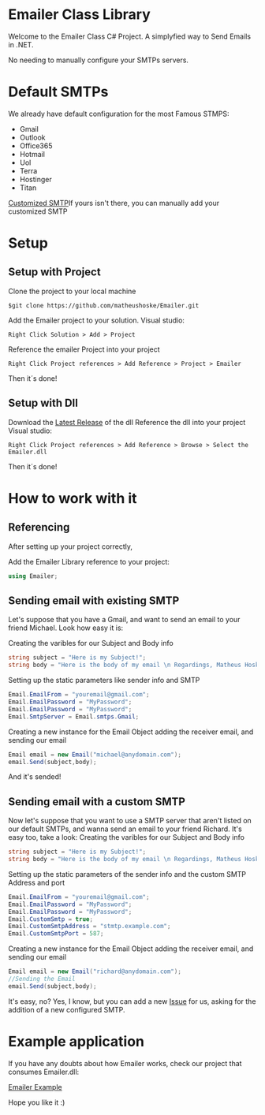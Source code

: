 # Emailer Class Library

Welcome to the Emailer Class C# Project. A simplyfied way to Send Emails in .NET.

No needing to manually configure your SMTPs servers.

# Default SMTPs

We already have default configuration for the most Famous STMPS:
* Gmail
* Outlook
* Office365
* Hotmail
* Uol
* Terra
* Hostinger
* Titan

[Customized SMTP](#sending-email-with-a-custom-smtp)If yours isn't there, you can manually add your customized SMTP

# Setup

## Setup with Project

Clone the project to your local machine
````
$git clone https://github.com/matheushoske/Emailer.git
````

Add the Emailer project to your solution.
Visual studio:
````
Right Click Solution > Add > Project
````

Reference the emailer Project into your project
````
Right Click Project references > Add Reference > Project > Emailer
````
Then it´s done!

## Setup with Dll
Download the [Latest Release](https://github.com/matheushoske/Emailer/releases/latest) of the dll
Reference the dll into your project
Visual studio:
````
Right Click Project references > Add Reference > Browse > Select the Emailer.dll
````

Then it´s done!

# How to work with it

## Referencing

After setting up your project correctly,

Add the Emailer Library reference to your project: 
```csharp
using Emailer;
```

## Sending email with existing SMTP
Let's suppose that you have a Gmail, and want to send an email to your friend Michael. 
Look how easy it is:


Creating the varibles for our Subject and Body info
```csharp
string subject = "Here is my Subject!";
string body = "Here is the body of my email \n Regardings, Matheus Hoske"
```

Setting up the static parameters like sender info and SMTP
```csharp
Email.EmailFrom = "youremail@gmail.com";
Email.EmailPassword = "MyPassword";
Email.EmailPassword = "MyPassword";
Email.SmtpServer = Email.smtps.Gmail;
```

Creating a new instance for the Email Object adding the receiver email, and sending our email
```csharp
Email email = new Email("michael@anydomain.com");
email.Send(subject,body);
```
And it's sended!


## Sending email with a custom SMTP
Now let's suppose that you want to use a SMTP server that aren't listed on our default SMTPs, and wanna send an email to your friend Richard. 
It's easy too, take a look:
Creating the varibles for our Subject and Body info
```csharp
string subject = "Here is my Subject!";
string body = "Here is the body of my email \n Regardings, Matheus Hoske"
```

Setting up the static parameters of the sender info and the custom SMTP Address and port
```csharp
Email.EmailFrom = "youremail@gmail.com";
Email.EmailPassword = "MyPassword";
Email.EmailPassword = "MyPassword";
Email.CustomSmtp = true;
Email.CustomSmtpAddress = "stmtp.example.com";
Email.CustomSmtpPort = 587;
```

Creating a new instance for the Email Object adding the receiver email, and sending our email
```csharp
Email email = new Email("richard@anydomain.com");
//Sending the Email
email.Send(subject,body);
```

It's easy, no? Yes, I know, but you can add a new [Issue](https://github.com/matheushoske/Emailer/issues) for us, asking for the addition of a new configured SMTP.


# Example application

If you have any doubts about how Emailer works, check our project that consumes Emailer.dll:

[Emailer Example](https://github.com/matheushoske/EmailerExample)

Hope you like it :)